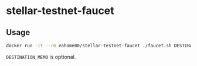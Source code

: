 # stellar-testnet-faucet

## Usage

```bash
docker run -it --rm eahome00/stellar-testnet-faucet ./faucet.sh DESTINATION_ADDRESS AMOUNT DESTINATION_MEMO
```

`DESTINATION_MEMO` is optional.

